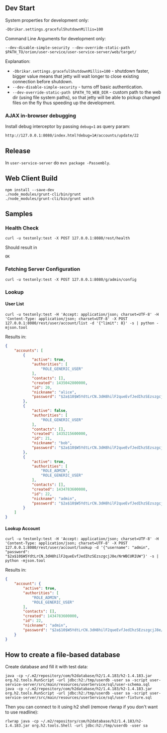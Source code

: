 
## Dev Start

System properties for development only:

```
-Dbrikar.settings.gracefulShutdownMillis=100
```

Command Line Arguments for development only:

```
--dev-disable-simple-security --dev-override-static-path $PATH_TO/orion/user-service/user-service-server/web/target/
```

Explanation:

* ``-Dbrikar.settings.gracefulShutdownMillis=100`` - shutdown faster, bigger value means that jetty will wait longer
to close existing connection before shutdown.
* ``--dev-disable-simple-security`` - turns off basic authentication.
* ``--dev-override-static-path $PATH_TO_WEB_DIR`` - custom path to the web dir (using file system paths), so that jetty
will be able to pickup changed files on the fly thus speeding up the development.

### AJAX in-browser debugging

Install debug interceptor by passing ``debug=1`` as query param:

```
http://127.0.0.1:8080/index.html?debug=1#/accounts/update/22
```

## Release

In ``user-service-server`` do ``mvn package -Passembly``.

## Web Client Build

```
npm install --save-dev
./node_modules/grunt-cli/bin/grunt
./node_modules/grunt-cli/bin/grunt watch
```

## Samples

### Health Check

```
curl -u testonly:test -X POST 127.0.0.1:8080/rest/health
```

Should result in

```
OK
```

### Fetching Server Configuration

```
curl -u testonly:test -X POST 127.0.0.1:8080/g/admin/config
```


### Lookup

#### User List

```
curl -u testonly:test -H 'Accept: application/json; charset=UTF-8' -H 'Content-Type: application/json; charset=UTF-8' -X POST 127.0.0.1:8080/rest/user/account/list -d '{"limit": 8}' -s | python -mjson.tool
```

Results in:

```json
{
    "accounts": [
        {
            "active": true,
            "authorities": [
                "ROLE_GENERIC_USER"
            ],
            "contacts": [],
            "created": 1435042800000,
            "id": 20,
            "nickname": "alice",
            "password": "$2a$10$W5YdtLrCN.3dH8hilF2queEvfJedIhzSEzszgcjJ8e/NrWBCURIUW"
        },
        {
            "active": false,
            "authorities": [
                "ROLE_GENERIC_USER"
            ],
            "contacts": [],
            "created": 1435215600000,
            "id": 21,
            "nickname": "bob",
            "password": "$2a$10$W5YdtLrCN.3dH8hilF2queEvfJedIhzSEzszgcjJ8e/NrWBCURIUW"
        },
        {
            "active": true,
            "authorities": [
                "ROLE_ADMIN",
                "ROLE_GENERIC_USER"
            ],
            "contacts": [],
            "created": 1434783600000,
            "id": 22,
            "nickname": "admin",
            "password": "$2a$10$W5YdtLrCN.3dH8hilF2queEvfJedIhzSEzszgcjJ8e/NrWBCURIUW"
        }
    ]
}
```

#### Lookup Account

```
curl -u testonly:test -H 'Accept: application/json; charset=UTF-8' -H 'Content-Type: application/json; charset=UTF-8' -X POST 127.0.0.1:8080/rest/user/account/lookup -d '{"username": "admin", "password": "$2a$10$W5YdtLrCN.3dH8hilF2queEvfJedIhzSEzszgcjJ8e/NrWBCURIUW"}' -s | python -mjson.tool
```

Results in:

```json
{
    "account": {
        "active": true,
        "authorities": [
            "ROLE_ADMIN",
            "ROLE_GENERIC_USER"
        ],
        "contacts": [],
        "created": 1434783600000,
        "id": 22,
        "nickname": "admin",
        "password": "$2a$10$W5YdtLrCN.3dH8hilF2queEvfJedIhzSEzszgcjJ8e/NrWBCURIUW"
    }
}
```

## How to create a file-based database

Create database and fill it with test data:

```
java -cp ~/.m2/repository/com/h2database/h2/1.4.183/h2-1.4.183.jar org.h2.tools.RunScript -url jdbc:h2:/tmp/userdb -user sa -script user-service-server/src/main/resources/userService/sql/user-schema.sql
java -cp ~/.m2/repository/com/h2database/h2/1.4.183/h2-1.4.183.jar org.h2.tools.RunScript -url jdbc:h2:/tmp/userdb -user sa -script user-service-server/src/main/resources/userService/sql/user-fixture.sql
```


Then you can connect to it using h2 shell (remove rlwrap if you don't want to use readline):

```
rlwrap java -cp ~/.m2/repository/com/h2database/h2/1.4.183/h2-1.4.183.jar org.h2.tools.Shell -url jdbc:h2:/tmp/userdb -user sa
```


